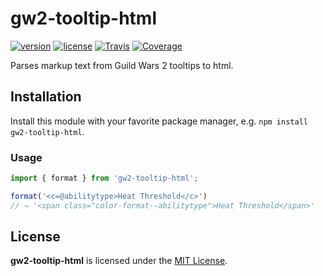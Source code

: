 # gw2-tooltip-html

[![version][npm-badge]][npm]
[![license][license-badge]](LICENSE)
[![Travis][travis-badge]][travis]
[![Coverage][coverage-badge]][coverage]

[npm-badge]: https://img.shields.io/npm/v/gw2-tooltip-html.svg?style=flat-square
[license-badge]: https://img.shields.io/github/license/darthmaim/gw2-tooltip-html.svg?style=flat-square
[travis-badge]: https://img.shields.io/travis/darthmaim/gw2-tooltip-html/master.svg?style=flat-square
[coverage-badge]: https://img.shields.io/codecov/c/github/darthmaim/gw2-tooltip-html.svg?style=flat-square
[npm]: https://www.npmjs.com/package/gw2-tooltip-html
[travis]: https://travis-ci.org/darthmaim/gw2-tooltip-html
[coverage]: https://codecov.io/github/darthmaim/gw2-tooltip-html


Parses markup text from Guild Wars 2 tooltips to html.


## Installation
Install this module with your favorite package manager, e.g. `npm install gw2-tooltip-html`.


### Usage
```javascript
import { format } from 'gw2-tooltip-html';

format('<c=@abilitytype>Heat Threshold</c>')
// ⇒ '<span class="color-format--abilitytype">Heat Threshold</span>'
```


## License
**gw2-tooltip-html** is licensed under the [MIT License](LICENSE).
